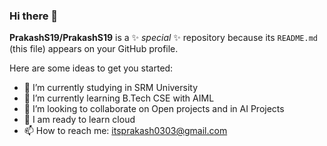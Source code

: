### Hi there 👋

**PrakashS19/PrakashS19** is a ✨ _special_ ✨ repository because its `README.md` (this file) appears on your GitHub profile.

Here are some ideas to get you started:

- 🔭 I’m currently studying in SRM University
- 🌱 I’m currently learning B.Tech CSE with AIML
- 👯 I’m looking to collaborate on Open projects and in AI Projects
- 💬 I am ready to learn cloud 
- 📫 How to reach me: itsprakash0303@gmail.com
